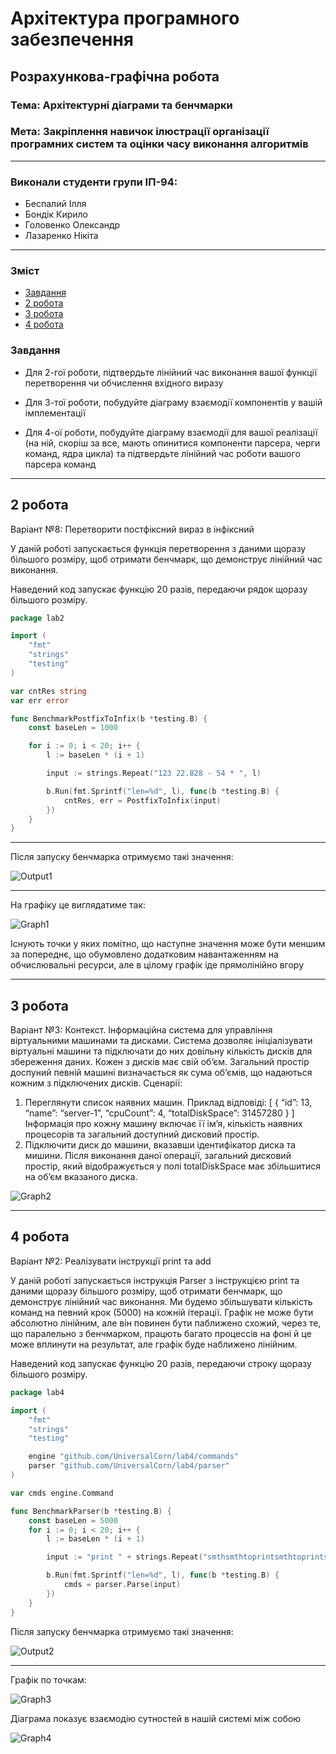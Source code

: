 # Архітектура програмного забезпечення

## Розрахункова-графічна робота

### **Тема**: Архітектурні діаграми та бенчмарки

### **Мета**: Закріплення навичок ілюстрації організації програмних систем та оцінки часу виконання алгоритмів

---

### Виконали студенти групи ІП-94:
- Беспалий Ілля
- Бондік Кирило
- Головенко Олександр
- Лазаренко Нікіта

---

### Зміст

- [Завдання](#Завдання)
- [2 робота](#2-робота)
- [3 робота](#3-робота)
- [4 робота](#4-робота)

### Завдання

- Для 2-гої роботи, підтвердьте лінійний час виконання вашої функції перетворення чи обчислення вхідного виразу

- Для 3-тої роботи, побудуйте діаграму взаємодії компонентів у вашій імплементації

- Для 4-ої роботи, побудуйте діаграму взаємодії для вашої реалізації (на ній, скоріш за все, мають опинитися компоненти парсера, черги команд, ядра цикла) та підтвердьте лінійний час роботи вашого парсера команд

---

## 2 робота

Варіант №8: Перетворити постфіксний вираз в інфіксний

У даній роботі запускається функція перетворення з даними щоразу більшого розміру, щоб отримати бенчмарк, що демонструє лінійний час виконання.

Наведений код запускає функцію 20 разів, передаючи рядок щоразу більшого розміру.

```go
package lab2

import (
	"fmt"
	"strings"
	"testing"
)

var cntRes string
var err error

func BenchmarkPostfixToInfix(b *testing.B) {
	const baseLen = 1000

	for i := 0; i < 20; i++ {
		l := baseLen * (i + 1)

		input := strings.Repeat("123 22.828 - 54 * ", l)

		b.Run(fmt.Sprintf("len=%d", l), func(b *testing.B) {
			cntRes, err = PostfixToInfix(input)
		})
	}
}
```

---

Після запуску бенчмарка отримуємо такі значення:

![Output1](https://github.com/UniversalCorn/lab4/blob/main/rgr/desc/lab2/output1.jpg)

---

На графіку це виглядатиме так:

![Graph1](https://github.com/UniversalCorn/lab4/blob/main/rgr/desc/lab2/graph1.jpg)

Існують точки у яких помітно, що наступне значення може бути меншим за попереднє, що обумовлено додатковим навантаженням на обчислювальні ресурси, але в цілому графік іде прямолінійно вгору

---

## 3 робота

Варіант №3: Контекст. Інформаційна система для управління віртуальними
машинами та дисками. Система дозволяє ініціалізувати віртуальні
машини та підключати до них довільну кількість дисків для збереження
даних. Кожен з дисків має свій об’єм. Загальний простір доспуний певній
машині визначається як сума об’ємів, що надаються кожним з
підключених дисків.
Сценарії:
1. Переглянути список наявних машин. Приклад відповіді:
[
 {
 “id”: 13,
 “name”: “server-1”,
 “cpuCount”: 4,
 “totalDiskSpace”: 31457280
 }
]
Інформація про кожну машину включає її ім’я, кількість наявних
процесорів та загальний доступний дисковий простір.
2. Підключити диск до машини, вказавши ідентифікатор диска та
мишини. Після виконання даної операції, загальний дисковий простір,
який відображується у полі totalDiskSpace має збільшитися на об’єм
вказаного диска. 

![Graph2](https://github.com/UniversalCorn/lab4/blob/main/rgr/desc/lab3/photo_2021-12-29_18-14-21.jpg)

---

## 4 робота

Варіант №2: Реалізувати інструкції print та add

У даній роботі запускається інструкція Parser з інструкцією print та даними щоразу більшого розміру, щоб отримати бенчмарк, що демонструє лінійний час виконання. Ми будемо збільшувати кількість команд на певний крок (5000) на кожній ітерації. Графік не може бути абсолютно лінійним, але він повинен бути паближено схожий, через те, що паралельно з бенчмарком, працють багато процессів на фоні й це може вплинути на результат, але графік буде наближено лінійним.

Наведений код запускає функцію 20 разів, передаючи строку щоразу більшого розміру.

```go
package lab4

import (
	"fmt"
	"strings"
	"testing"

	engine "github.com/UniversalCorn/lab4/commands"
	parser "github.com/UniversalCorn/lab4/parser"
)

var cmds engine.Command

func BenchmarkParser(b *testing.B) {
	const baseLen = 5000
	for i := 0; i < 20; i++ {
		l := baseLen * (i + 1)

		input := "print " + strings.Repeat("smthsmthtoprintsmthtoprintsmthtoprint", l)

		b.Run(fmt.Sprintf("len=%d", l), func(b *testing.B) {
			cmds = parser.Parse(input)
		})
	}
}
```

Після запуску бенчмарка отримуємо такі значення:

![Output2](https://github.com/UniversalCorn/lab4/blob/main/rgr/desc/lab4/output2.jpg)

---

Графік по точкам: 

![Graph3](https://github.com/UniversalCorn/lab4/blob/main/rgr/desc/lab4/graph2.jpg)

Діаграма показує взаємодію сутностей в нашій системі між собою 

![Graph4](https://github.com/UniversalCorn/lab4/blob/main/rgr/desc/lab4/Parser.png)









